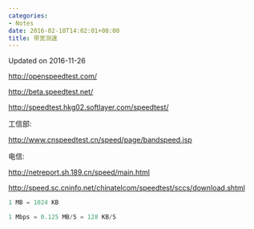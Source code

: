 ```yaml
---
categories:
- Notes
date: 2016-02-10T14:02:01+08:00
title: 带宽测速
---
```


<!--more-->

Updated on 2016-11-26

http://openspeedtest.com/

http://beta.speedtest.net/

http://speedtest.hkg02.softlayer.com/speedtest/

工信部:

http://www.cnspeedtest.cn/speed/page/bandspeed.jsp

电信:

http://netreport.sh.189.cn/speed/main.html

http://speed.sc.cninfo.net/chinatelcom/speedtest/sccs/download.shtml

```java
1 MB = 1024 KB

1 Mbps = 0.125 MB/S = 128 KB/S
```
